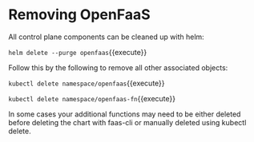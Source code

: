 # Removing OpenFaaS #

All control plane components can be cleaned up with helm:

`helm delete --purge openfaas`{{execute}}

Follow this by the following to remove all other associated objects:

`kubectl delete namespace/openfaas`{{execute}}

`kubectl delete namespace/openfaas-fn`{{execute}}

In some cases your additional functions may need to be either deleted before deleting the chart with faas-cli or manually deleted using kubectl delete.
